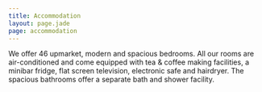 ```yaml
---
title: Accommodation
layout: page.jade
page: accommodation
---
```


We offer 46 upmarket, modern and spacious bedrooms.  All our rooms are air-conditioned and come equipped with tea & coffee making facilities, a minibar fridge, flat screen television, electronic safe and hairdryer.  The spacious bathrooms offer a separate bath and shower facility.
